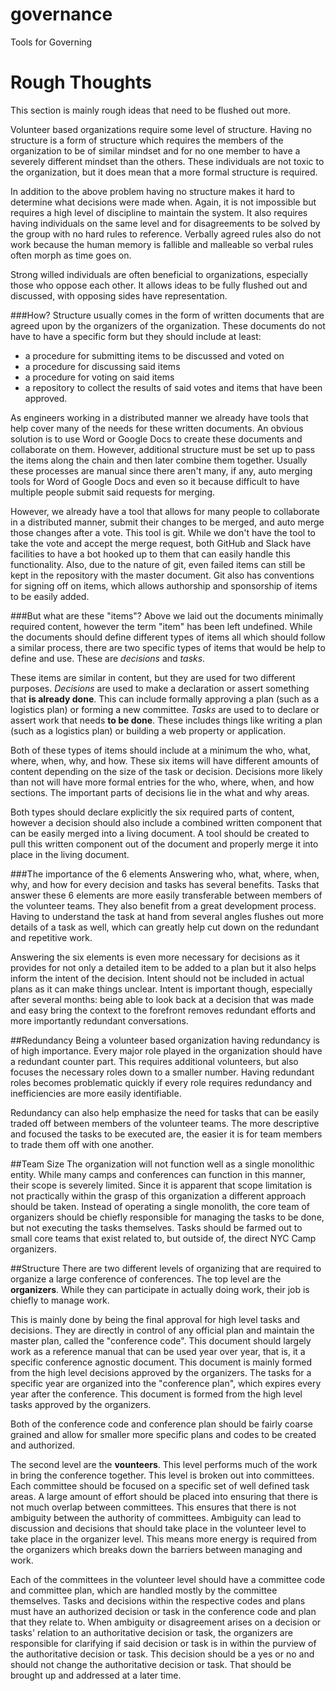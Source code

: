 # governance
Tools for Governing

Rough Thoughts
==============
This section is mainly rough ideas that need to be flushed out more.

Volunteer based organizations require some level of structure. Having no
structure is a form of structure which requires the members of the organization
to be of similar mindset and for no one member to have a severely different
mindset than the others. These individuals are not toxic to the organization,
but it does mean that a more formal structure is required.

In addition to the above problem having no structure makes it hard to determine
what decisions were made when. Again, it is not impossible but requires a high
level of discipline to maintain the system. It also requires having individuals
on the same level and for disagreements to be solved by the group with no hard
rules to reference. Verbally agreed rules also do not work because the human
memory is fallible and malleable so verbal rules often morph as time goes on.

Strong willed individuals are often beneficial to organizations, especially
those who oppose each other. It allows ideas to be fully flushed out and
discussed, with opposing sides have representation.

###How?
Structure usually comes in the form of written documents that are agreed upon by
the organizers of the organization. These documents do not have to have a
specific form but they should include at least:

- a procedure for submitting items to be discussed and voted on
- a procedure for discussing said items
- a procedure for voting on said items
- a repository to collect the results of said votes and items that have been
  approved.

As engineers working in a distributed manner we already have tools that help
cover many of the needs for these written documents. An obvious solution is to
use Word or Google Docs to create these documents and collaborate on them.
However, additional structure must be set up to pass the items along the chain
and then later combine them together. Usually these processes are manual since
there aren't many, if any, auto merging tools for Word of Google Docs and even
so it because difficult to have multiple people submit said requests for
merging.

However, we already have a tool that allows for many people to collaborate in a
distributed manner, submit their changes to be merged, and auto merge those
changes after a vote. This tool is git. While we don't have the tool to take the
vote and accept the merge request, both GitHub and Slack have facilities to have
a bot hooked up to them that can easily handle this functionality. Also, due to
the nature of git, even failed items can still be kept in the repository with
the master document. Git also has conventions for signing off on items, which
allows authorship and sponsorship of items to be easily added.

###But what are these "items"?
Above we laid out the documents minimally required content, however the term
"item" has been left undefined. While the documents should define different
types of items all which should follow a similar process, there are two specific
types of items that would be help to define and use. These are _decisions_ and
_tasks_.

These items are similar in content, but they are used for two different
purposes. _Decisions_ are used to make a declaration or assert something that
__is already done__. This can include formally approving a plan (such as a
logistics plan) or forming a new committee. _Tasks_ are used to to declare or
assert work that needs __to be done__. These includes things like writing a plan
(such as a logistics plan) or building a web property or application.

Both of these types of items should include at a minimum the who, what, where,
when, why, and how. These six items will have different amounts of content
depending on the size of the task or decision. Decisions more likely than not
will have more formal entries for the who, where, when, and how sections. The
important parts of decisions lie in the what and why areas.

Both types should declare explicitly the six required parts of content, however
a decision should also include a combined written component that can be easily
merged into a living document. A tool should be created to pull this written
component out of the document and properly merge it into place in the living
document.

###The importance of the 6 elements
Answering who, what, where, when, why, and how for every decision and tasks has
several benefits. Tasks that answer these 6 elements are more easily
transferable between members of the volunteer teams. They also benefit from a
great development process. Having to understand the task at hand from several
angles flushes out more details of a task as well, which can greatly help cut
down on the redundant and repetitive work.

Answering the six elements is even more necessary for decisions as it provides
for not only a detailed item to be added to a plan but it also helps inform the
intent of the decision. Intent should not be included in actual plans as it
can make things unclear. Intent is important though, especially after several
months: being able to look back at a decision that was made and easy bring the
context to the forefront removes redundant efforts and more importantly
redundant conversations.

##Redundancy
Being a volunteer based organization having redundancy is of high importance.
Every major role played in the organization should have a redundant counter
part. This requires additional volunteers, but also focuses the necessary roles
down to a smaller number. Having redundant roles becomes problematic quickly
if every role requires redundancy and inefficiencies are more easily
identifiable.

Redundancy can also help emphasize the need for tasks that can be easily traded
off between members of the volunteer teams. The more descriptive and focused the
tasks to be executed are, the easier it is for team members to trade them off
with one another.

##Team Size
The organization will not function well as a single monolithic entity. While
many camps and conferences can function in this manner, their scope is severely
limited. Since it is apparent that scope limitation is not practically within
the grasp of this organization a different approach should be taken. Instead of
operating a single monolith, the core team of organizers should be chiefly
responsible for managing the tasks to be done, but not executing the tasks
themselves. Tasks should be farmed out to small core teams that exist related
to, but outside of, the direct NYC Camp organizers.

##Structure
There are two different levels of organizing that are required to organize a
large conference of conferences. The top level are the __organizers__. While
they can participate in actually doing work, their job is chiefly to manage
work.

This is mainly done by being the final approval for high level tasks and
decisions. They are directly in control of any official plan and maintain the
master plan, called the "conference code". This document should largely work as
a reference manual that can be used year over year, that is, it a specific
conference agnostic document. This document is mainly formed from the high level
decisions approved by the organizers. The tasks for a specific year are
organized into the "conference plan", which expires every year after the
conference. This document is formed from the high level tasks approved by the
organizers.

Both of the conference code and conference plan should be fairly coarse grained
and allow for smaller more specific plans and codes to be created and
authorized.

The second level are the __vounteers__. This level performs much of the work in
bring the conference together. This level is broken out into committees. Each
committee should be focused on a specific set of well defined task areas. A
large amount of effort should be placed into ensuring that there is not much
overlap between committees. This ensures that there is not ambiguity between the
authority of committees. Ambiguity can lead to discussion and decisions that
should take place in the volunteer level to take place in the organizer level.
This means more energy is required from the organizers which breaks down the
barriers between managing and work.

Each of the committees in the volunteer level should have a committee code and
committee plan, which are handled mostly by the committee themselves. Tasks and
decisions within the respective codes and plans must have an authorized decision
or task in the conference code and plan that they relate to. When ambiguity or
disagreement arises on a decision or tasks' relation to an authoritative
decision or task, the organizers are responsible for clarifying if said decision
or task is in within the purview of the authoritative decision or task. This
decision should be a yes or no and should not change the authoritative decision
or task. That should be brought up and addressed at a later time.
